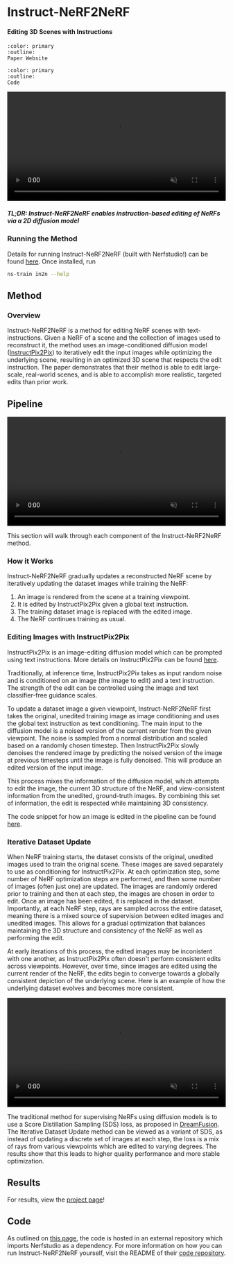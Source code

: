 # Instruct-NeRF2NeRF

<h4>Editing 3D Scenes with Instructions</h4>

```{button-link} https://instruct-nerf2nerf.github.io/
:color: primary
:outline:
Paper Website
```

```{button-link} https://github.com/ayaanzhaque/instruct-nerf2nerf
:color: primary
:outline:
Code
```

<video id="teaser" muted autoplay playsinline loop width="100%">
    <source id="mp4" src="https://instruct-nerf2nerf.github.io/data/videos/face.mp4" type="video/mp4">
</video>

<h5>TL;DR: Instruct-NeRF2NeRF enables instruction-based editing of NeRFs via a 2D diffusion model</h5>

### Running the Method

Details for running Instruct-NeRF2NeRF (built with Nerfstudio!) can be found [here](https://github.com/ayaanzhaque/instruct-nerf2nerf). Once installed, run 

```bash
ns-train in2n --help
```
 
## Method
 
### Overview
 
Instruct-NeRF2NeRF is a method for editing NeRF scenes with text-instructions. Given a NeRF of a scene and the collection of images used to reconstruct it, the method uses an image-conditioned diffusion model ([InstructPix2Pix](https://www.timothybrooks.com/instruct-pix2pix)) to iteratively edit the input images while optimizing the underlying scene, resulting in an optimized 3D scene that respects the edit instruction. The paper demonstrates that their method is able to edit large-scale, real-world scenes, and is able to accomplish more realistic, targeted edits than prior work.
 
## Pipeline
 
<video id="pipeline" muted autoplay playsinline loop width="100%">
    <source id="mp4" src="https://instruct-nerf2nerf.github.io/data/videos/pipeline_animation.mp4" type="video/mp4">
</video>

This section will walk through each component of the Instruct-NeRF2NeRF method.
 
### How it Works

Instruct-NeRF2NeRF gradually updates a reconstructed NeRF scene by iteratively updating the dataset images while training the NeRF:

1. An image is rendered from the scene at a training viewpoint.
2. It is edited by InstructPix2Pix given a global text instruction.
3. The training dataset image is replaced with the edited image.
4. The NeRF continues training as usual.

### Editing Images with InstructPix2Pix
 
InstructPix2Pix is an image-editing diffusion model which can be prompted using text instructions. More details on InstructPix2Pix can be found [here](https://www.timothybrooks.com/instruct-pix2pix).

Traditionally, at inference time, InstructPix2Pix takes as input random noise and is conditioned on an image (the image to edit) and a text instruction. The strength of the edit can be controlled using the image and text classifier-free guidance scales.

To update a dataset image a given viewpoint, Instruct-NeRF2NeRF first takes the original, unedited training image as image conditioning and uses the global text instruction as text conditioning. The main input to the diffusion model is a noised version of the current render from the given viewpoint. The noise is sampled from a normal distribution and scaled based on a randomly chosen timestep. Then InstructPix2Pix slowly denoises the rendered image by predicting the noised version of the image at previous timesteps until the image is fully denoised. This will produce an edited version of the input image.

This process mixes the information of the diffusion model, which attempts to edit the image, the current 3D structure of the NeRF, and view-consistent information from the unedited, ground-truth images. By combining this set of information, the edit is respected while maintaining 3D consistency.

The code snippet for how an image is edited in the pipeline can be found [here](https://github.com/ayaanzhaque/instruct-nerf2nerf/blob/main/in2n/ip2p.py).

### Iterative Dataset Update

When NeRF training starts, the dataset consists of the original, unedited images used to train the original scene. These images are saved separately to use as conditioning for InstructPix2Pix. At each optimization step, some number of NeRF optimization steps are performed, and then some number of images (often just one) are updated. The images are randomly ordered prior to training and then at each step, the images are chosen in order to edit. Once an image has been edited, it is replaced in the dataset. Importantly, at each NeRF step, rays are sampled across the entire dataset, meaning there is a mixed source of supervision between edited images and unedited images. This allows for a gradual optimization that balances maintaining the 3D structure and consistency of the NeRF as well as performing the edit.

At early iterations of this process, the edited images may be inconistent with one another, as InstructPix2Pix often doesn't perform consistent edits across viewpoints. However, over time, since images are edited using the current render of the NeRF, the edits begin to converge towards a globally consistent depiction of the underlying scene. Here is an example of how the underlying dataset evolves and becomes more consistent.

<video id="idu" muted autoplay playsinline loop width="100%">
    <source id="mp4" src="https://instruct-nerf2nerf.github.io/data/videos/du_update.mp4" type="video/mp4">
</video>

The traditional method for supervising NeRFs using diffusion models is to use a Score Distillation Sampling (SDS) loss, as proposed in [DreamFusion](https://dreamfusion3d.github.io/). The Iterative Dataset Update method can be viewed as a variant of SDS, as instead of updating a discrete set of images at each step, the loss is a mix of rays from various viewpoints which are edited to varying degrees. The results show that this leads to higher quality performance and more stable optimization.

## Results

For results, view the [project page](https://instruct-nerf2nerf.github.io/)!

## Code

As outlined on [this page](https://docs.nerf.studio/en/latest/developer_guides/new_methods.html), the code is hosted in an external repository which imports Nerfstudio as a dependency. For more information on how you can run Instruct-NeRF2NeRF yourself, visit the README of their [code repository](https://github.com/ayaanzhaque/instruct-nerf2nerf).